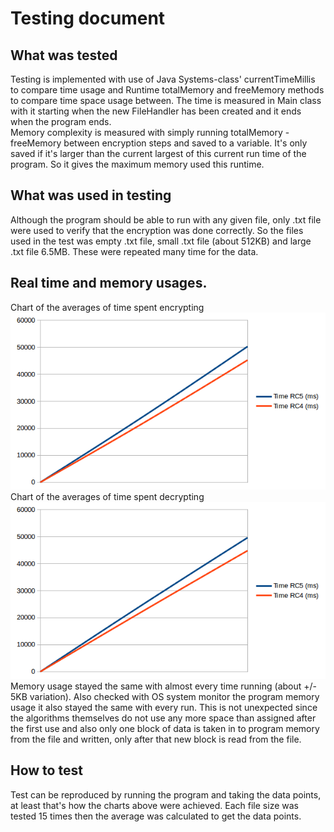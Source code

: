 # Testing document  
## What was tested
Testing is implemented with use of Java Systems-class' currentTimeMillis to compare time usage and Runtime totalMemory and freeMemory methods to compare time space usage between. The time is measured in Main class with it starting when the new FileHandler has been created and it ends when the program ends.  
Memory complexity is measured with simply running totalMemory - freeMemory between encryption steps and saved to a variable. It's only saved if it's larger than the current largest of this current run time of the program. So it gives the maximum memory used this runtime.  
## What was used in testing  
Although the program should be able to run with any given file, only .txt file were used to verify that the encryption was done correctly. So the files used in the test was empty .txt file, small .txt file (about 512KB) and large .txt file 6.5MB. These were repeated many time for the data.
## Real time and memory usages.
Chart of the averages of time spent encrypting  
![Encrypt Picture](https://github.com/jjjjm/DataEncryptionTiraProject/blob/master/documentation/pics/chart_time.png)  
Chart of the averages of time spent decrypting  
![Decrypt picture](https://github.com/jjjjm/DataEncryptionTiraProject/blob/master/documentation/pics/chart_time_decrypt.png)  
Memory usage stayed the same with almost every time running (about +/- 5KB variation). Also checked with OS system monitor the program memory usage it also stayed the same with every run. This is not unexpected since the algorithms themselves do not use any more space than assigned after the first use and also only one block of data is taken in to program memory from the file and written, only after that new block is read from the file.
## How to test  
Test can be reproduced by running the program and taking the data points, at least that's how the charts above were achieved. Each file size was tested 15 times then the average was calculated to get the data points.
